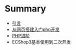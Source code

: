 # Summary

* [引言](README.md)
* [从网页搭建入门php开发](chapter1.md)
* [PHP进阶](phpjin-jie.md)
* ECShop3基本使用到二次开发

